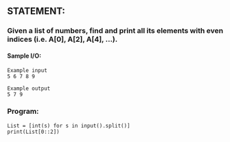 ## STATEMENT:
### Given a list of numbers, find and print all its elements with even indices (i.e. A[0], A[2], A[4], ...).
#### Sample I/O:
```
Example input
5 6 7 8 9

Example output
5 7 9

```
### Program:
```
List = [int(s) for s in input().split()]
print(List[0::2])
```
